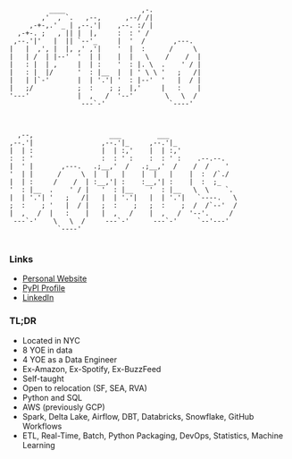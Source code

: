 ```
                                                 
                                                 
          ____                   ,-.             
        ,'  , `.   ,--,      ,--/ /|             
     ,-+-,.' _ | ,--.'|    ,--. :/ |             
  ,-+-. ;   , || |  |,     :  : ' /              
 ,--.'|'   |  || `--'_     |  '  /       ,---.   
|   |  ,', |  |, ,' ,'|    '  |  :      /     \  
|   | /  | |--'  '  | |    |  |   \    /    /  | 
|   : |  | ,     |  | :    '  : |. \  .    ' / | 
|   : |  |/      '  : |__  |  | ' \ \ '   ;   /| 
|   | |`-'       |  | '.'| '  : |--'  '   |  / | 
|   ;/           ;  :    ; ;  |,'     |   :    | 
'---'            |  ,   /  '--'        \   \  /  
                  ---`-'                `----'   
                                                 
                                                          
                                                          
  ,--,                   ___         ___                  
,--.'|                 ,--.'|_     ,--.'|_                
|  | :                 |  | :,'    |  | :,'               
:  : '                 :  : ' :    :  : ' :    .--.--.    
|  ' |       ,---.   .;__,'  /   .;__,'  /    /  /    '   
'  | |      /     \  |  |   |    |  |   |    |  :  /`./   
|  | :     /    /  | :__,'| :    :__,'| :    |  :  ;_     
'  : |__  .    ' / |   '  : |__    '  : |__   \  \    `.  
|  | '.'| '   ;   /|   |  | '.'|   |  | '.'|   `----.   \ 
;  :    ; '   |  / |   ;  :    ;   ;  :    ;  /  /`--'  / 
|  ,   /  |   :    |   |  ,   /    |  ,   /  '--'.     /  
 ---`-'    \   \  /     ---`-'      ---`-'     `--'---'   
            `----'                                        
                                                          

```

### Links

- [Personal Website](https://michaelthomasletts.github.io/)
- [PyPI Profile](https://pypi.org/user/lettsmt/)
- [LinkedIn](https://www.linkedin.com/in/lettsmichael/)

### TL;DR

- Located in NYC
- 8 YOE in data
- 4 YOE as a Data Engineer
- Ex-Amazon, Ex-Spotify, Ex-BuzzFeed
- Self-taught
- Open to relocation (SF, SEA, RVA)
- Python and SQL
- AWS (previously GCP)
- Spark, Delta Lake, Airflow, DBT, Databricks, Snowflake, GitHub Workflows
- ETL, Real-Time, Batch, Python Packaging, DevOps, Statistics, Machine Learning